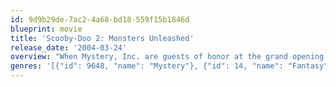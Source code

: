 ```yaml
---
id: 9d9b29de-7ac2-4a68-bd18-559f15b1846d
blueprint: movie
title: 'Scooby-Doo 2: Monsters Unleashed'
release_date: '2004-03-24'
overview: "When Mystery, Inc. are guests of honor at the grand opening of the Coolsville Museum of Criminology, a masked villain shows up and creates havoc before stealing the costumes of the gang's most notorious villains...Could it be that their nemesis, mad scientist Jonathan Jacobo has returned and is trying to recreate their deadliest foes?"
genres: '[{"id": 9648, "name": "Mystery"}, {"id": 14, "name": "Fantasy"}, {"id": 12, "name": "Adventure"}, {"id": 35, "name": "Comedy"}]'
---
```

